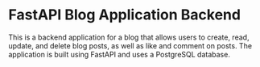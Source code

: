 # FastAPI Blog Application Backend
This is a backend application for a blog that allows users to create, read, update, and delete blog posts, as well as like and comment on posts. The application is built using FastAPI and uses a PostgreSQL database.
